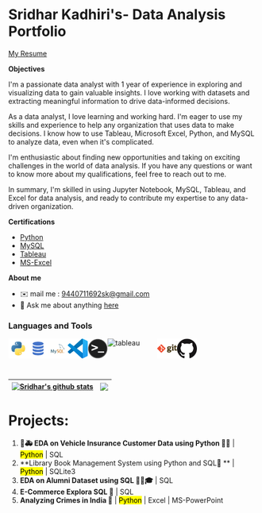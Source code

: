 

# Sridhar Kadhiri's- Data Analysis Portfolio 
[My Resume](https://github.com/SridharKadhiri/SridharKadhiri/blob/main/Kadhiri%20Sridhar.pdf)

**Objectives**

I'm a passionate data analyst with 1 year of experience in exploring and visualizing data to gain valuable insights. I love working with datasets and extracting meaningful information to drive data-informed decisions.

As a data analyst, I love learning and working hard. I'm eager to use my skills and experience to help any organization that uses data to make decisions. I know how to use Tableau, Microsoft Excel, Python, and MySQL to analyze data, even when it's complicated.

I'm enthusiastic about finding new opportunities and taking on exciting challenges in the world of data analysis. If you have any questions or want to know more about my qualifications, feel free to reach out to me.

In summary, I'm skilled in using Jupyter Notebook, MySQL, Tableau, and Excel for data analysis, and ready to contribute my expertise to any data-driven organization.
   
**Certifications**
- [Python](https://skill-lync.com/certification/individual/1u0ol3d4mcs7b8ht)
- [MySQL](https://skill-lync.com/certification/individual/zdbp6lq8cwxno23a)
- [Tableau](https://skill-lync.com/certification/individual/8f6p1gbynudv932o)
- [MS-Excel](https://skill-lync.com/certification/individual/je0ilwavrg94bxc3)


**About me**
- ✉️ mail me : 9440711692sk@gmail.com
- 💬 Ask me about anything [here](https://github.com/SridharKadhiri/SridharKadhiri/issues)

### Languages and Tools
<img align="left" alt="Python" width="40px" src="https://raw.githubusercontent.com/github/explore/80688e429a7d4ef2fca1e82350fe8e3517d3494d/topics/python/python.png" />
<img align="left" alt="SQL" width="40px" src="https://raw.githubusercontent.com/github/explore/80688e429a7d4ef2fca1e82350fe8e3517d3494d/topics/sql/sql.png" />
<img align="left" alt="MySQL" width="40px" src="https://raw.githubusercontent.com/github/explore/80688e429a7d4ef2fca1e82350fe8e3517d3494d/topics/mysql/mysql.png" />
<img align="left" alt="Visual Studio Code" width="40px" src="https://raw.githubusercontent.com/github/explore/80688e429a7d4ef2fca1e82350fe8e3517d3494d/topics/visual-studio-code/visual-studio-code.png" /> 

<img align="left" alt="Terminal" width="40px" src="https://raw.githubusercontent.com/github/explore/80688e429a7d4ef2fca1e82350fe8e3517d3494d/topics/terminal/terminal.png" />

<img align="left" alt="tableau" width="100" src="[https://github.com/melanieshi0120/melanieshi0120/blob/master/images/tableau.jpg](https://www.google.com/url?sa=i&url=https%3A%2F%2Fgithub.com%2Ftableau&psig=AOvVaw2Pbu2IuOHBDrhzbPaq4Y_B&ust=1689928744913000&source=images&cd=vfe&opi=89978449&ved=0CBEQjRxqFwoTCNDho7DxnIADFQAAAAAdAAAAABAE)" />
<img align="left" alt="Git" width="40px" src="https://raw.githubusercontent.com/github/explore/80688e429a7d4ef2fca1e82350fe8e3517d3494d/topics/git/git.png" />
<img align="left" alt="GitHub" width="40px" src="https://raw.githubusercontent.com/github/explore/78df643247d429f6cc873026c0622819ad797942/topics/github/github.png" />

<br />
<br />
<br />
<br />


| <a href="https://github.com/SridharKadhiri/github-readme-stats"><img align="center" src="https://github-readme-stats.vercel.app/api?username=SridharKadhiri&show_icons=true&include_all_commits=true&theme=buefy&hide_border=true" alt="Sridhar's github stats" /></a> | <a href="https://github.com/SridharKadhiri/github-readme-stats"><img align="center" src="https://github-readme-stats.vercel.app/api/top-langs/?username=SridharKadhiri&layout=compact&theme=buefy&hide_border=true" /></a> |
| ------------- | ------------- |


# Projects:

1. **🚕🚑 EDA on Vehicle Insurance Customer Data using Python 🚜🚗** | <span style="background-color:yellow;
                                                                color:black;">Python</span> | SQL
2. **Library Book Management System using Python and SQL📖 ** | <span style="background-color:yellow;
                                                                color:black;">Python</span> | SQLite3
3. **EDA on Alumni Dataset using SQL 🧑‍🎓🎓** | SQL
4. **E-Commerce Explora SQL 🛒** | SQL
5. **Analyzing Crimes in India 👮** | <span style="background-color:yellow; color:black;">Python</span> | Excel | MS-PowerPoint

